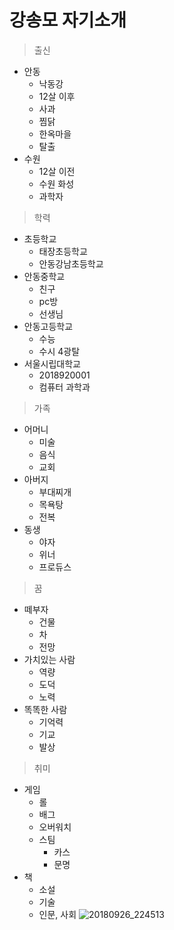 # 강송모 자기소개

> 출신
- 안동
  - 낙동강
  - 12살 이후
  - 사과
  - 찜닭
  - 한옥마을
  - 탈출
- 수원
  - 12살 이전
  - 수원 화성
  - 과학자
> 학력
- 초등학교
  - 태장초등학교
  - 안동강남초등학교
- 안동중학교
  - 친구
  - pc방
  - 선생님
- 안동고등학교
  - 수능
  -  수시 4광탈
- 서울시립대학교
  - 2018920001
  - 컴퓨터 과학과
> 가족
- 어머니
  - 미술
  - 음식
  - 교회
- 아버지
  - 부대찌개
  - 목욕탕
  - 전복
- 동생
  - 야자
  - 위너
  - 프로듀스
> 꿈
- 떼부자
  - 건물
  - 차
  - 전망
- 가치있는 사람
  - 역량
  - 도덕
  - 노력
- 똑똑한 사람
  - 기억력
  - 기교
  - 발상
> 취미
- 게임
  - 롤
  - 배그
  - 오버워치
  - 스팀
    - 카스
    - 문명
- 책
  - 소설
  - 기술
  - 인문, 사회
  ![20180926_224513](https://user-images.githubusercontent.com/43609781/46084206-168c6400-c1de-11e8-9b96-914ce22156b1.jpg)
